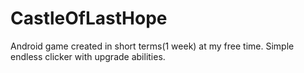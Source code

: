 # CastleOfLastHope
Android game created in short terms(1 week) at my free time. Simple endless clicker with upgrade abilities.
